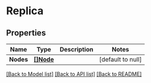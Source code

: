 # Replica

## Properties
Name | Type | Description | Notes
------------ | ------------- | ------------- | -------------
**Nodes** | [**[]Node**](Node.md) |  | [default to null]

[[Back to Model list]](../README.md#documentation-for-models) [[Back to API list]](../README.md#documentation-for-api-endpoints) [[Back to README]](../README.md)


